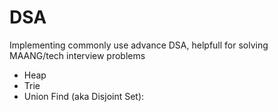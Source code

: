 # DSA
Implementing commonly use advance DSA, helpfull for solving MAANG/tech interview problems

- Heap
- Trie
- Union Find (aka Disjoint Set):
